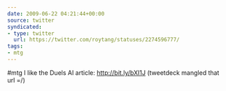 ```yaml
---
date: 2009-06-22 04:21:44+00:00
source: twitter
syndicated:
- type: twitter
  url: https://twitter.com/roytang/statuses/2274596777/
tags:
- mtg
---
```


#mtg I like the Duels AI article: http://bit.ly/bXI1J (tweetdeck mangled that url =/)